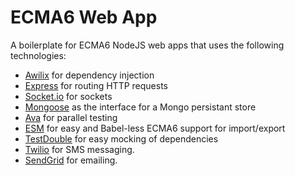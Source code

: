 # ECMA6 Web App

A boilerplate for ECMA6 NodeJS web apps that uses the following technologies:

* [Awilix](https://github.com/jeffijoe/awilix) for dependency injection
* [Express](https://github.com/expressjs/express) for routing HTTP requests
* [Socket.io](https://github.com/socketio/socket.io) for sockets
* [Mongoose](https://github.com/Automattic/mongoose) as the interface for a Mongo persistant store
* [Ava](https://github.com/avajs/ava) for parallel testing
* [ESM](https://github.com/standard-things/esm) for easy and Babel-less ECMA6 support for import/export
* [TestDouble](https://github.com/testdouble/testdouble.js) for easy mocking of dependencies
* [Twilio](https://github.com/twilio/twilio-node) for SMS messaging.
* [SendGrid](https://github.com/sendgrid/sendgrid-nodejs) for emailing.
